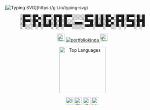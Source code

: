 [![Typing SVG](https://readme-typing-svg.herokuapp.com/?color=00bfbf&size=35&center=true&vCenter=true&width=1000&lines=sup;)](https://git.io/typing-svg)

<pre align="center">
░█▀▀░█▀▄░█▀▀░█▀█░█▀▀░░░░░█▀▀░█░█░█▀▄░█▀█░█▀▀░█░█
░█▀▀░█▀▄░█░█░█░█░█░░░▄▄▄░▀▀█░█░█░█▀▄░█▀█░▀▀█░█▀█
░▀░░░▀░▀░▀▀▀░▀░▀░▀▀▀░░░░░▀▀▀░▀▀▀░▀▀░░▀░▀░▀▀▀░▀░▀
</pre>

<p align="center">
  <sub><sup><img src="https://raw.githubusercontent.com/Tarikul-Islam-Anik/Telegram-Animated-Emojis/main/Activity/Sparkles.webp" alt="Sparkles" width="25" height="25"/></sup></sub>
  <a href="https://frgnc-subash.vercel.app/" target="_blank" >
    <img src="https://img.shields.io/badge/portfolio-000000?style=for-the-badge&logoColor=D9E0EE" alt="portfoliokinda">
  </a>
  <sub><sup><img src="https://raw.githubusercontent.com/Tarikul-Islam-Anik/Telegram-Animated-Emojis/main/Activity/Sparkles.webp" alt="Sparkles" width="25" height="25"/></sup></sub>
</p>

<p align="center">
<!--   <img src="https://streak-stats.demolab.com?user=frgnc-subash&locale=en&mode=daily&theme=radical&hide_border=true&border_radius=5" height="150" alt="GitHub Streak"/> -->
  <img src="https://github-readme-stats.vercel.app/api/top-langs?username=frgnc-subash&layout=compact&langs_count=5&theme=radical&hide_border=true" height="150" alt="Top Languages"/>
</p>

<p align="center" style="text-decoration: none;">
  <a href="https://www.instagram.com/frgnc.subash" style="text-decoration: none;">
    <img src="https://img.shields.io/badge/Instagram-000000?style=for-the-badge&logo=instagram&logoColor=E4405F" height="24" alt="Instagram"/>
  </a>
  <a href="https://discord.com/users/incon_axosis" style="text-decoration: none;">
    <img src="https://img.shields.io/badge/Discord-000000?style=for-the-badge&logo=discord&logoColor=7289DA" height="24" alt="Discord"/>
  </a>
  <a href="mailto:axosis.social357@gmail.com" style="text-decoration: none;">
    <img src="https://img.shields.io/badge/Gmail-000000?style=for-the-badge&logo=gmail&logoColor=D14836" height="24" alt="Gmail"/>
  </a>
  <a href="https://www.linkedin.com/in/subash-lama-tamang-89257a320/" style="text-decoration: none;">
    <img src="https://img.shields.io/badge/LinkedIn-000000?style=for-the-badge&logo=linkedin&logoColor=0077B5" height="24" alt="LinkedIn"/>
  </a>
</p>

<!-- <p align="center">
  <img src="https://raw.githubusercontent.com/frgnc-subash/frgnc-subash/output/snake.svg" alt="Snake animation"/>
</p> -->
